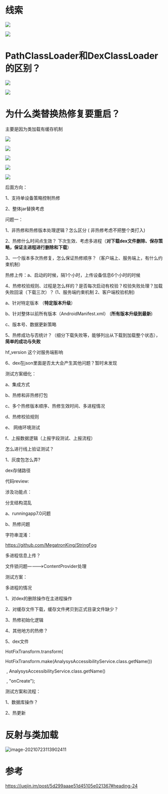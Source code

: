 # 线索
![](http://wupan.dns.army:5000/wupan/Typora-Picgo-Gitee/raw/branch/master/img/20210723114416.png)


![](http://wupan.dns.army:5000/wupan/Typora-Picgo-Gitee/raw/branch/master/img/20210723114601.png)


# PathClassLoader和DexClassLoader的区别？
![](http://wupan.dns.army:5000/wupan/Typora-Picgo-Gitee/raw/branch/master/img/20210723114705.png)


![](http://wupan.dns.army:5000/wupan/Typora-Picgo-Gitee/raw/branch/master/img/20210723114806.png)


# 为什么类替换热修复要重启？

主要是因为类加载有缓存机制

![](http://wupan.dns.army:5000/wupan/Typora-Picgo-Gitee/raw/branch/master/img/20210723114858.png)


![](http://wupan.dns.army:5000/wupan/Typora-Picgo-Gitee/raw/branch/master/img/20210723114922.png)


![](http://wupan.dns.army:5000/wupan/Typora-Picgo-Gitee/raw/branch/master/img/20210723114957.png)


![](http://wupan.dns.army:5000/wupan/Typora-Picgo-Gitee/raw/branch/master/img/20210723115021.png)


![](http://wupan.dns.army:5000/wupan/Typora-Picgo-Gitee/raw/branch/master/img/20210723115046.png)








后面方向：

1、支持单设备策略控制热修

2、整体jar替换考虑

问题一：

1、非热修和热修版本处理逻辑？怎么区分 ( 非热修考虑不把整个类打入)

2、热修什么时间点生效？ 下次生效、考虑多进程（**对下载dex文件删除、保存策略，保证主进程进行删除和下载**）

3、一个版本多次热修复，怎么保证热修顺序？（客户端上、服务端上，有什么约束机制）  

   热修上传：a、启动的时候，隔1个小时，上传设备信息6个小时的时候

4、热修校验规则、过程是怎么样的？是否每次启动有校验？校验失败处理？加载失败回滚（下载三次）？ (1、服务端约束机制 2、客户端校验机制) 

   a、针对特定版本 （**特定版本升级**）   

   b、针对整体以前所有版本（AndroidManifest.xml） (**所有版本升级到最新**)

   c、版本号、数据更新策略

5、热修成功与否统计？（细分下载失败等，能够列出从下载到加载整个状态），**简单的成功与失败**

hf_version 这个对服务端影响

6、dex在json里面是否太大会产生其他问题？暂时未发现

测试方案细化：

 a、集成方式

 b、热修和非热修打包

 c、多个热修版本顺序、热修生效时间、多进程情况

 d、热修校验规则

 e、 网络环境测试

 f、上报数据逻辑（上报字段测试、上报流程）

怎么进行线上验证测试？

1、灰度包怎么弄?

dex存储路径

代码review:

涉及功能点：

分支结构混乱

a、runningapp7.0问题

b、热修问题

字符串混淆：

https://github.com/MegatronKing/StringFog

多进程信息上传？

文件锁问题————>ContentProvider处理

测试方案：

多进程的情况

1、对dex的删除操作在主进程操作

2、对缓存文件下载，缓存文件拷贝到正式目录文件缺少？

3、热修初始化逻辑

4、其他地方的热修？

5、dex文件

HotFixTransform.transform(

​           HotFixTransform.make(AnalysysAccessibilityService.class.getName())

​           , AnalysysAccessibilityService.class.getName()

​           , "onCreate");

测试方案和流程：

1、数据库操作？

2、热更新





# 反射与类加载

![image-20210723113902411](http://wupan.dns.army:5000/wupan/Typora-Picgo-Gitee/raw/branch/master/img/20210723113902.png)







# 参考

https://juejin.im/post/5d299aaae51d45105e021367#heading-24